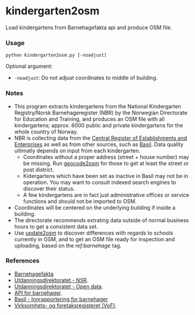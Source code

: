 # kindergarten2osm
Load kindergartens from Barnehagefakta api and produce OSM file. 

### Usage ###

<code>python kindergarten2osm.py [-noadjust]</code>

Optional argument:
* <code>-noadjust</code>: Do not adjust coordinates to middle of building.

### Notes ###

* This program extracts kindergartens from the National Kindergarten Registry/Norsk Barnehageregister (NBR) by the Norwegian Directorate for Education and Training, and produces an OSM file with all kindergartens; approx. 6000 public and private kindergartens for the whole country of Norway.
* NBR is collecting data from the [Central Register of Establishments and Enterprises](https://ssb.no/a/metadata/om_datasamlinger/virksomhets-_og_foretaksregisteret/bof.html) as well as from other sources, such as [Basil](https://basil.udir.no/). Data quality ultimatly depends on input from each kindergarten.
  * Coordinates without a proper address (street + house number) may be missing. Run [geocode2osm](https://github.com/NKAmapper/geocode2osm) for those to get at least the street or post district.
  * Kidergartens which have been set as inactive in Basil may not be in operation. You may want to consult indexed search engines to discover their status.
  * A few kindergartens are in fact just administrative offices or service functions and should not be imported to OSM.
* Coordinates will be centered on the underlying building if inside a building.
* The directorate recommends extrating data outside of normal business hours to get a consistent data set.
* Use [update2osm](https://github.com/osmno/update2osm) to discover differences with regards to schools currently in OSM, and to get an OSM file ready for inspection and uploading, based on the _ref:barnehage_ tag.

### References ###

* [Barnehagefakta](https://www.barnehagefakta.no)
* [Utdanningsdirektoratet - NSR](https://nsr.udir.no).
* [Utdanningsdirektoratet - Open data](https://www.udir.no/om-udir/data).
* [API for barnehager](https://data-nbr.udir.no/swagger/index.html).
* [Basil - Innrapportering for barnehager](https://basil.udir.no/)
* [Virksomhets- og foretaksregisteret (VoF)](https://ssb.no/a/metadata/om_datasamlinger/virksomhets-_og_foretaksregisteret/bof.html).
